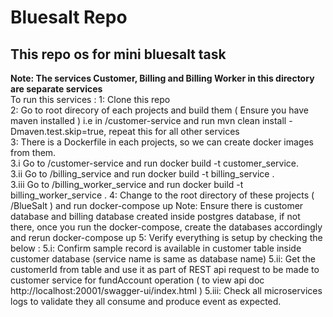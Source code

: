 # Bluesalt Repo
## This repo os for mini bluesalt task
**Note: The services Customer, Billing and Billing Worker in this directory are separate services**  
To run this services :
1: Clone this repo  
2: Go to root direcory of each projects and build them ( Ensure you have maven installed ) i.e in /customer-service and run mvn clean install -Dmaven.test.skip=true, repeat this for all other services  
3: There is a Dockerfile in each projects, so we can create docker images from them.   
3.i   Go to /customer-service and run docker build -t customer_service.  
3.ii  Go to /billing_service and run docker build -t billing_service .  
3.iii Go to /billing_worker_service and run docker build -t billing_worker_service .
4: Change to the root directory of these projects ( /BlueSalt ) and run docker-compose up
   Note:  Ensure there is customer database and billing database created inside postgres database, if not there, once you run the docker-compose, create the databases accordingly and rerun docker-compose up
5: Verify everything is setup by checking the below :
5.i: Confirm sample record is available in customer table inside customer database (service name is same as database name)
5.ii: Get the customerId from table and use it as part of REST api request to be made to customer service for fundAccount operation ( to view api doc http://localhost:20001/swagger-ui/index.html )
5.iii: Check all microservices logs to validate they all consume and produce event as expected.

